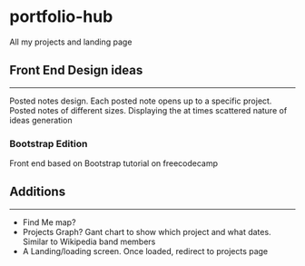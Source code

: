 # portfolio-hub
All my projects and landing page

## Front End Design ideas
---
Posted notes design. Each posted note opens up to a specific project. Posted notes of different sizes.
Displaying the at times scattered nature of ideas generation

### Bootstrap Edition
Front end based on Bootstrap tutorial on freecodecamp

## Additions
---
- Find Me map?
- Projects Graph? Gant chart to show which project and what dates. Similar to Wikipedia band members
- A Landing/loading screen. Once loaded, redirect to projects page